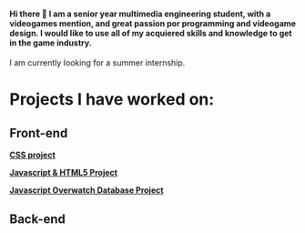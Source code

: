 #### Hi there 👋 I am a senior year multimedia engineering student, with a videogames mention, and great passion por programming and videogame design. I would like to use all of my acquiered skills and knowledge to get in the game industry. 

I am currently looking for a summer internship.


# Projects I have worked on:

## Front-end 

**[CSS project](https://github.com/srLlobet/Pebona-clothing-store-webpage)**

**[Javascript & HTML5 Project](https://github.com/Eduardnol/web_p1)**

**[Javascript Overwatch Database Project](https://github.com/Eduardnol/web_p2)**

## Back-end
